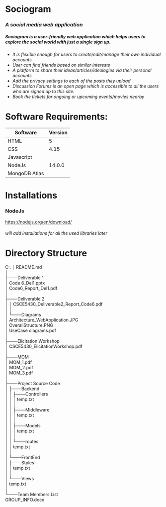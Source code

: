 # Sociogram
### _A social media web application_


##### ___Sociogram is a user-friendly web application which helps users to explore the social world with just a single sign up.___

- _It is flexible enough for users to create/edit/manage their own individual accounts_
- _User can find friends based on similar interests_
- _A platform to share their ideas/articles/ideologies via their personal accounts_
- _Add the privacy settings to each of the posts they upload_
- _Discussion Forums is an open page which is accessible to all the users who are signed up to this site._
- _Book the tickets for ongoing or upcoming events/movies nearby_


# Software Requirements:
| Software | Version |
| ------ | ------ |
| HTML | 5 |
| CSS | 4.15 |
| Javascript ||
| NodeJs | 14.0.0 |
| MongoDB Atlas ||

 # Installations
 
 ### NodeJs 
https://nodejs.org/en/download/
###### _will add installations for all the used libraries later_


# Directory Structure

<!-- Code6/ <br />
├─ Deliverable1/ <br />
│  ├─ Code 6_Del1.ppt <br />
│  ├─ Code6_Report_Del1.pdf<br />
├─ MOM/<br />
│  ├─ MOM_1<br />
│  ├─ MOM_2<br />
├─ Project Source Code/<br />
│  ├─ Backend/<br />
│  │  ├─ Controllers/<br />
│  │  ├─ routes/<br />
│  │  ├─ Middleware/<br />
│  │  ├─ Models/<br />
│  ├─ Frontend/<br />
│  │  ├─ Views/<br />
│  │  ├─ Styles/<br />
├─ Team Members List/<br />
│  ├─ GROUP_INFO.docx<br /> -->
<!-- ├─ README.md<br /> -->




C:.
│   README.md<br/>
│<br/>
├───Deliverable 1<br/>
│       Code 6_Del1.pptx<br/>
│       Code6_Report_Del1.pdf<br/>
│<br/>
├───Deliverable 2<br/>
│   │   CSCE5430_Deliverable2_Report_Code6.pdf<br/>
│   │<br/>
│   └───Diagrams<br/>
│           Architecture_WebApplication.JPG<br/>
│           OverallStructure.PNG<br/>
│           UseCase diagrams.pdf<br/>
│<br/>
├───Elicitation Workshop<br/>
│       CSCE5430_ElicitationWorkshop.pdf<br/>
│<br/>
├───MOM<br/>
│       MOM_1.pdf<br/>
│       MOM_2.pdf<br/>
│       MOM_3.pdf<br/>
│<br/>
├───Project Source Code<br/>
│   ├───Backend<br/>
│   │   ├───Controllers<br/>
│   │   │       temp.txt<br/>
│   │   │<br/>
│   │   ├───Middleware<br/>
│   │   │       temp.txt<br/>
│   │   │<br/>
│   │   ├───Models<br/>
│   │   │       temp.txt<br/>
│   │   │<br/>
│   │   └───routes<br/>
│   │           temp.txt<br/>
│   │<br/>
│   └───FrontEnd<br/>
│       ├───Styles<br/>
│       │       temp.txt<br/>
│       │<br/>
│       └───Views<br/>
│               temp.txt<br/>
│<br/>
└───Team Members List<br/>
        GROUP_INFO.docx<br/>
